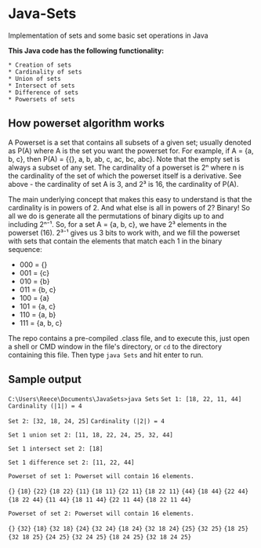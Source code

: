 # Java-Sets
Implementation of sets and some basic set operations in Java

**This Java code has the following functionality:**

    * Creation of sets
    * Cardinality of sets
    * Union of sets
    * Intersect of sets
    * Difference of sets
    * Powersets of sets



## How powerset algorithm works ##
A Powerset is a set that contains all subsets of a given set; usually denoted as P(A) where A is the set you want the powerset for.
For example, if A = {a, b, c}, then P(A) = {{}, a, b, ab, c, ac, bc, abc}. Note that the empty set is always a subset of any set.
The cardinality of a powerset is 2ⁿ where n is the cardinality of the set of which the powerset itself is a derivative. See above - the cardinality of set A is 3, and 2³ is 16, the cardinality of P(A). 

The main underlying concept that makes this easy to understand is that the cardinality is in powers of 2. And what else is all in powers of 2? Binary! So all we do is generate all the permutations of binary digits up to and including 2ⁿ⁻¹. So, for a set A = {a, b, c}, we have 2³ elements in the powerset (16). 2³⁻¹ gives us 3 bits to work with, and we fill the powerset with sets that contain the elements that match each 1 in the binary sequence: 
* 000 = {}
* 001 = {c}
* 010 = {b}
* 011 = {b, c}
* 100 = {a}
* 101 = {a, c}
* 110 = {a, b}
* 111 = {a, b, c}

The repo contains a pre-compiled .class file, and to execute this, just open a shell or CMD window in the file's directory, or `cd` to the directory containing this file. 
Then type `java Sets` and hit enter to run.

## Sample output ##
`C:\Users\Reece\Documents\JavaSets>java Sets`
`Set 1: [18, 22, 11, 44]`
`Cardinality (|1|) = 4`

`Set 2: [32, 18, 24, 25]`
`Cardinality (|2|) = 4`

`Set 1 union set 2: [11, 18, 22, 24, 25, 32, 44]`

`Set 1 intersect set 2: [18]`

`Set 1 difference set 2: [11, 22, 44]`

`Powerset of set 1: Powerset will contain 16 elements.`

`{}`
`{18}`
`{22}`
`{18 22}`
`{11}`
`{18 11}`
`{22 11}`
`{18 22 11}`
`{44}`
`{18 44}`
`{22 44}`
`{18 22 44}`
`{11 44}`
`{18 11 44}`
`{22 11 44}`
`{18 22 11 44}`

`Powerset of set 2: Powerset will contain 16 elements.`

`{}`
`{32}`
`{18}`
`{32 18}`
`{24}`
`{32 24}`
`{18 24}`
`{32 18 24}`
`{25}`
`{32 25}`
`{18 25}`
`{32 18 25}`
`{24 25}`
`{32 24 25}`
`{18 24 25}`
`{32 18 24 25}`
